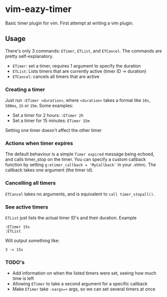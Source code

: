# vim-eazy-timer
Basic timer plugin for vim. First attempt at writing a vim plugin.

## Usage

There's only 3 commands: `ETimer`, `ETList`, and `ETCancel`. The commands are pretty self-explanatory.

* `ETimer`: set a timer, requires 1 argument to specify the duration
* `ETList`: Lists timers that are currently active (timer ID -> duration)
* `ETCancel`: cancels all timers that are active

### Creating a timer

Just run `:ETimer <duration>`, where `<duration>` takes a format like `10s`, `500ms`, `1h` or `15m`. Some examples:

* Set a timer for 2 hours: `:ETimer 2h`
* Set a timer for 15 minutes: `ETimer 15m`

Setting one timer doesn't affect the other timer

### Actions when timer expires

The default behaviour is a simple `Timer expired` message being echoed, and calls timer_stop on the timer. You can specify a custom callback function by setting `g:etimer_callback = 'MyCallback'` in your .vimrc. The callback takes one argument (the timer id).

### Cancelling all timers

`ETCancel` takes no arguments, and is equivalent to `call timer_stopall()`.

### See active timers

`ETList` just lists the actual timer ID's and their duration. Example

```
:ETimer 15s
:ETList
```

Will output something like:

```
3 -> 15s
```

### TODO's

- Add information on when the listed timers were set, seeing how much time is left
- Allowing `ETimer` to take a second argument for a specific callback
- Make `ETimer` take `-nargs=+` args, so we can set several timers at once
